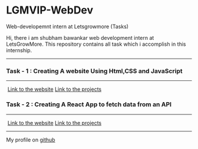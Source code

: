 # LGMVIP-WebDev
Web-developemnt intern at  Letsgrowmore (Tasks)
<p>
Hi, there i am  shubham bawankar web development intern at LetsGrowMore.
This repository  contains all  task  which  i accomplish in this internship.
</p>
<hr/>
<h3>Task - 1 : Creating  A website Using Html,CSS and JavaScript</h3> 
<hr/>
<img src="" />
<a href="">Link to the website</a>
<a href="">Link to the projects</a>
<br/>
<h3>Task - 2 : Creating A React App to fetch data from an API </h3> 
<hr/>
<img src="" />
<a href="">Link to the website</a>
<a href="">Link to the projects</a>
<hr/>
My profile on <a href="https://github.com/Shubham56-droid">github</a>
